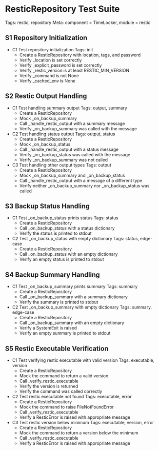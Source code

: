 # ResticRepository Test Suite
Tags: restic, repository
Meta: component = TimeLocker, module = restic

## S1 Repository Initialization
* C1 Test repository initialization
Tags: init
    * Create a ResticRepository with location, tags, and password
    * Verify _location is set correctly
    * Verify _explicit_password is set correctly
    * Verify _restic_version is at least RESTIC_MIN_VERSION
    * Verify _command is not None
    * Verify _cached_env is None

## S2 Restic Output Handling
* C1 Test handling summary output
Tags: output, summary
    * Create a ResticRepository
    * Mock _on_backup_summary
    * Call _handle_restic_output with a summary message
    * Verify _on_backup_summary was called with the message
* C2 Test handling status output
Tags: output, status
    * Create a ResticRepository
    * Mock _on_backup_status
    * Call _handle_restic_output with a status message
    * Verify _on_backup_status was called with the message
    * Verify _on_backup_summary was not called
* C3 Test handling other output types
Tags: output
    * Create a ResticRepository
    * Mock _on_backup_summary and _on_backup_status
    * Call _handle_restic_output with a message of a different type
    * Verify neither _on_backup_summary nor _on_backup_status was called

## S3 Backup Status Handling
* C1 Test _on_backup_status prints status
Tags: status
    * Create a ResticRepository
    * Call _on_backup_status with a status dictionary
    * Verify the status is printed to stdout
* C2 Test _on_backup_status with empty dictionary
Tags: status, edge-case
    * Create a ResticRepository
    * Call _on_backup_status with an empty dictionary
    * Verify an empty status is printed to stdout

## S4 Backup Summary Handling
* C1 Test _on_backup_summary prints summary
Tags: summary
    * Create a ResticRepository
    * Call _on_backup_summary with a summary dictionary
    * Verify the summary is printed to stdout
* C2 Test _on_backup_summary with empty dictionary
Tags: summary, edge-case
    * Create a ResticRepository
    * Call _on_backup_summary with an empty dictionary
    * Verify a SystemExit is raised
    * Verify an empty summary is printed to stdout

## S5 Restic Executable Verification
* C1 Test verifying restic executable with valid version
Tags: executable, version
    * Create a ResticRepository
    * Mock the command to return a valid version
    * Call _verify_restic_executable
    * Verify the version is returned
    * Verify the command was called correctly
* C2 Test restic executable not found
Tags: executable, error
    * Create a ResticRepository
    * Mock the command to raise FileNotFoundError
    * Call _verify_restic_executable
    * Verify a ResticError is raised with appropriate message
* C3 Test restic version below minimum
Tags: executable, version, error
    * Create a ResticRepository
    * Mock the command to return a version below the minimum
    * Call _verify_restic_executable
    * Verify a ResticError is raised with appropriate message